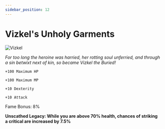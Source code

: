```yaml
---
sidebar_position: 12
---
```


# Vizkel's Unholy Garments

![Vizkel](https://vwiki.valorserver.com/api/item/picture/vizkel's%20unholy%20garments)

<i>For too long the heroine was harried, her rotting soul unferried, and through a sin betwixt next of kin, so became Vizkel the Buried!</i>

    +100 Maximum HP
    
    +100 Maximum MP
    
    +10 Dexterity
    
    +10 Attack
    
Fame Bonus: 8% 

**Unscathed Legacy: While you are above 70% health, chances of striking a critical are increased by 7.5%**

